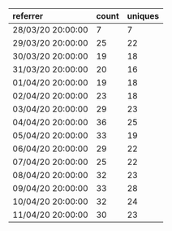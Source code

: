 | referrer          | count | uniques |
| :---------------- | :---- | :------ |
| 28/03/20 20:00:00 | 7     | 7       |
| 29/03/20 20:00:00 | 25    | 22      |
| 30/03/20 20:00:00 | 19    | 18      |
| 31/03/20 20:00:00 | 20    | 16      |
| 01/04/20 20:00:00 | 19    | 18      |
| 02/04/20 20:00:00 | 23    | 18      |
| 03/04/20 20:00:00 | 29    | 23      |
| 04/04/20 20:00:00 | 36    | 25      |
| 05/04/20 20:00:00 | 33    | 19      |
| 06/04/20 20:00:00 | 29    | 22      |
| 07/04/20 20:00:00 | 25    | 22      |
| 08/04/20 20:00:00 | 32    | 23      |
| 09/04/20 20:00:00 | 33    | 28      |
| 10/04/20 20:00:00 | 32    | 24      |
| 11/04/20 20:00:00 | 30    | 23      |